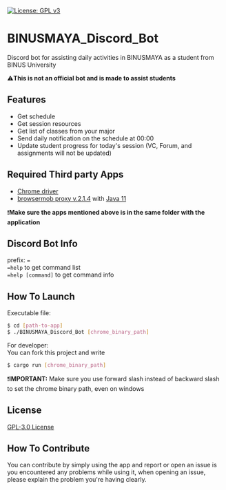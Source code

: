 [![License: GPL v3](https://img.shields.io/badge/License-GPL%20v3-blue.svg)](http://www.gnu.org/licenses/gpl-3.0)
# BINUSMAYA_Discord_Bot
Discord bot for assisting daily activities in BINUSMAYA as a student from BINUS University

:warning:**This is not an official bot and is made to assist students**

## Features
- Get schedule
- Get session resources
- Get list of classes from your major
- Send daily notification on the schedule at 00:00
- Update student progress for today's session (VC, Forum, and assignments will not be updated)

## Required Third party Apps
- [Chrome driver](https://chromedriver.chromium.org/downloads)
- [browsermob proxy v.2.1.4](http://bmp.lightbody.net) with [Java 11](https://www.oracle.com/java/technologies/downloads/#java11)

:heavy_exclamation_mark:**Make sure the apps mentioned above is in the same folder with the application**

## Discord Bot Info
prefix: `=`  
`=help` to get command list  
`=help [command]` to get command info

## How To Launch
Executable file:
```sh
$ cd [path-to-app]
$ ./BINUSMAYA_Discord_Bot [chrome_binary_path]
```
For developer:  
You can fork this project and write 
```sh
$ cargo run [chrome_binary_path]
```

:heavy_exclamation_mark:**IMPORTANT:** Make sure you use forward slash instead of backward slash to set the chrome binary path, even on windows

## License
[GPL-3.0 License](LICENSE)

## How To Contribute
You can contribute by simply using the app and report or open an issue is you encountered any problems while using it, when opening an issue, please explain the problem you're having clearly.

